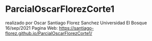 # ParcialOscarFlorezCorte1
realizado por Oscar Santiago Florez Sanchez
Universidad El Bosque
16/sep/2021
Pagina Web: https://santiago-florez.github.io/ParcialOscarFlorezCorte1/
